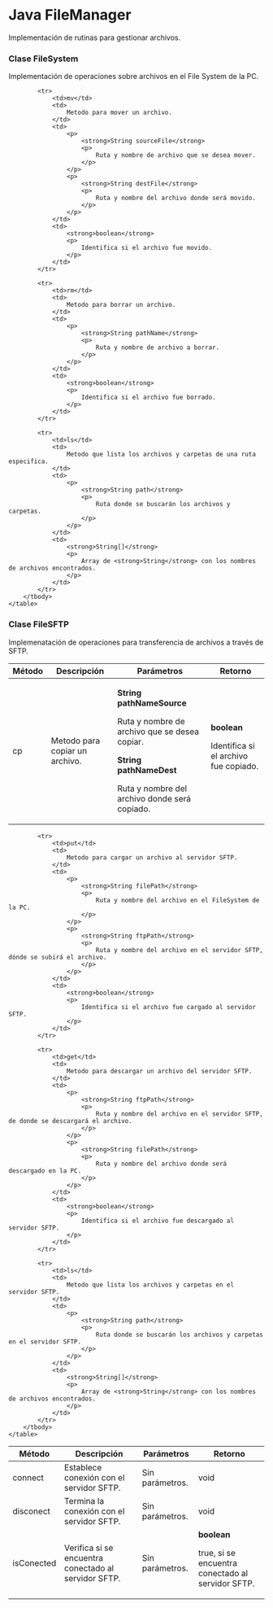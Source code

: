 <h1>Java FileManager</h1>
<p>
	Implementación de rutinas para gestionar archivos.
</p>


<div>
	<h3>Clase FileSystem</h3>
	<p>
		Implementación de operaciones sobre archivos en el File System de la PC.
	</p>
	<table>
		<thead>
			<tr>
				<th>Método</th>
				<th>Descripción</th>
				<th>Parámetros</th>
				<th>Retorno</th>
			</tr>
		</thead>
		<tbody>
			<tr>
				<td>cp</td>
				<td>
					Metodo para copiar un archivo.
				</td>
				<td>
					<p>
						<strong>String pathNameSource</strong>
						<p>
							Ruta y nombre de archivo que se desea copiar.
						</p>
					</p>
					<p>
						<strong>String pathNameDest</strong>
						<p>
							Ruta y nombre del archivo donde será copiado.
						</p>
					</p>
				</td>
				<td>
					<strong>boolean</strong>
					<p>
						Identifica si el archivo fue copiado.
					</p>
				</td>
			</tr>

			<tr>
				<td>mv</td>
				<td>
					Metodo para mover un archivo.
				</td>
				<td>
					<p>
						<strong>String sourceFile</strong>
						<p>
							Ruta y nombre de archivo que se desea mover.
						</p>
					</p>
					<p>
						<strong>String destFile</strong>
						<p>
							Ruta y nombre del archivo donde será movido.
						</p>
					</p>
				</td>
				<td>
					<strong>boolean</strong>
					<p>
						Identifica si el archivo fue movido.
					</p>
				</td>
			</tr>

			<tr>
				<td>rm</td>
				<td>
					Metodo para borrar un archivo.
				</td>
				<td>
					<p>
						<strong>String pathName</strong>
						<p>
							Ruta y nombre de archivo a borrar.
						</p>
					</p>
				</td>
				<td>
					<strong>boolean</strong>
					<p>
						Identifica si el archivo fue borrado.
					</p>
				</td>
			</tr>

			<tr>
				<td>ls</td>
				<td>
					Metodo que lista los archivos y carpetas de una ruta especifica.
				</td>
				<td>
					<p>
						<strong>String path</strong>
						<p>
							Ruta donde se buscarán los archivos y carpetas.
						</p>
					</p>
				</td>
				<td>
					<strong>String[]</strong>
					<p>
						Array de <strong>String</strong> con los nombres de archivos encontrados.
					</p>
				</td>
			</tr>
		</tbody>
	</table>
</div>

<div>
	<h3>Clase FileSFTP</h3>
	<p>
		Implemenatación de operaciones para transferencia de archivos a través de SFTP.
	</p>
	<table>
		<thead>
			<tr>
				<th>Método</th>
				<th>Descripción</th>
				<th>Parámetros</th>
				<th>Retorno</th>
			</tr>
		</thead>
		<tbody>
			<tr>
				<td>connect</td>
				<td>
					Establece conexión con el servidor SFTP.
				</td>
				<td>
					Sin parámetros.
				</td>
				<td>
					void
				</td>
			</tr>
			<tr>
				<td>disconect</td>
				<td>
					Termina la conexión con el servidor SFTP.
				</td>
				<td>
					Sin parámetros.
				</td>
				<td>
					void
				</td>
			</tr>
			<tr>
				<td>isConected</td>
				<td>
					Verifica si se encuentra conectado al servidor SFTP.
				</td>
				<td>
					Sin parámetros.
				</td>
				<td>
					<strong>boolean</strong>
					<p>
						true, si se encuentra conectado al servidor SFTP.
					</p>
				</td>
			</tr>


			<tr>
				<td>put</td>
				<td>
					Metodo para cargar un archivo al servidor SFTP.
				</td>
				<td>
					<p>
						<strong>String filePath</strong>
						<p>
							Ruta y nombre del archivo en el FileSystem de la PC.
						</p>
					</p>
					<p>
						<strong>String ftpPath</strong>
						<p>
							Ruta y nombre del archivo en el servidor SFTP, dónde se subirá el archivo.
						</p>
					</p>
				</td>
				<td>
					<strong>boolean</strong>
					<p>
						Identifica si el archivo fue cargado al servidor SFTP.
					</p>
				</td>
			</tr>

			<tr>
				<td>get</td>
				<td>
					Metodo para descargar un archivo del servidor SFTP.
				</td>
				<td>
					<p>
						<strong>String ftpPath</strong>
						<p>
							Ruta y nombre del archivo en el servidor SFTP, de donde se descargará el archivo.
						</p>
					</p>
					<p>
						<strong>String filePath</strong>
						<p>
							Ruta y nombre del archivo donde será descargado en la PC.
						</p>
					</p>
				</td>
				<td>
					<strong>boolean</strong>
					<p>
						Identifica si el archivo fue descargado al servidor SFTP.
					</p>
				</td>
			</tr>

			<tr>
				<td>ls</td>
				<td>
					Metodo que lista los archivos y carpetas en el servidor SFTP.
				</td>
				<td>
					<p>
						<strong>String path</strong>
						<p>
							Ruta donde se buscarán los archivos y carpetas en el servidor SFTP.
						</p>
					</p>
				</td>
				<td>
					<strong>String[]</strong>
					<p>
						Array de <strong>String</strong> con los nombres de archivos encontrados.
					</p>
				</td>
			</tr>
		</tbody>
	</table>
</div>